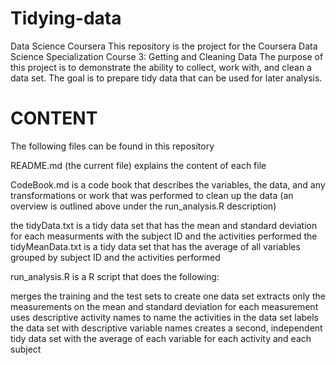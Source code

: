# Tidying-data
Data Science Coursera
This repository is the project for the Coursera Data Science Specialization Course 3: Getting and Cleaning Data The purpose of this project is to demonstrate the ability to collect, work with, and clean a data set. The goal is to prepare tidy data that can be used for later analysis.

# CONTENT
The following files can be found in this repository

README.md (the current file) explains the content of each file

CodeBook.md is a code book that describes the variables, the data, and any transformations or work that was performed to clean up the data (an overview is outlined above under the run_analysis.R description)

the tidyData.txt is a tidy data set that has the mean and standard deviation for each measurments with the subject ID and the activities performed
the tidyMeanData.txt is a tidy data set that has the average of all variables grouped by subject ID and the activities performed

run_analysis.R is a R script that does the following:

merges the training and the test sets to create one data set
extracts only the measurements on the mean and standard deviation for each measurement
uses descriptive activity names to name the activities in the data set
labels the data set with descriptive variable names
creates a second, independent tidy data set with the average of each variable for each activity and each subject
